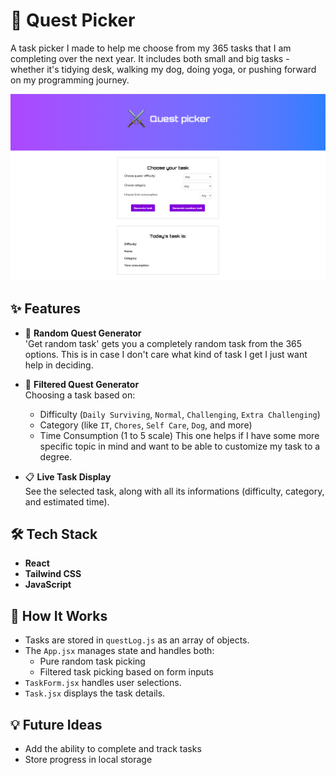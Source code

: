 # 🧭 Quest Picker

A task picker I made to help me choose from my 365 tasks that I am completing over the next year. It includes both small and big tasks - whether it's tidying desk, walking my dog, doing yoga, or pushing forward on my programming journey.

![Printscreen of Quest picker webpage](./public/questpicker.png)

## ✨ Features

- 🎲 **Random Quest Generator**  
  'Get random task' gets you a completely random task from the 365 options. This is in case I don't care what kind of task I get I just want help in deciding.

- 🎯 **Filtered Quest Generator**  
  Choosing a task based on:
  - Difficulty (`Daily Surviving`, `Normal`, `Challenging`, `Extra Challenging`)
  - Category (like `IT`, `Chores`, `Self Care`, `Dog`, and more)
  - Time Consumption (1 to 5 scale)
  This one helps if I have some more specific topic in mind and want to be able to customize my task to a degree.

- 📋 **Live Task Display**  
  See the selected task, along with all its informations (difficulty, category, and estimated time).

## 🛠️ Tech Stack

- **React**
- **Tailwind CSS**
- **JavaScript**

## 🧠 How It Works

- Tasks are stored in `questLog.js` as an array of objects.
- The `App.jsx` manages state and handles both:
  - Pure random task picking
  - Filtered task picking based on form inputs
- `TaskForm.jsx` handles user selections.
- `Task.jsx` displays the task details.

## 💡 Future Ideas

- Add the ability to complete and track tasks
- Store progress in local storage


